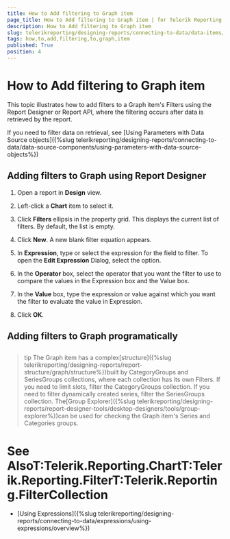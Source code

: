 ```yaml
---
title: How to Add filtering to Graph item
page_title: How to Add filtering to Graph item | for Telerik Reporting Documentation
description: How to Add filtering to Graph item
slug: telerikreporting/designing-reports/connecting-to-data/data-items/filtering-data/how-to-add-filtering-to-graph-item
tags: how,to,add,filtering,to,graph,item
published: True
position: 4
---
```


# How to Add filtering to Graph item



This topic illustrates how to add filters to a Graph item's Filters using the Report Designer or Report API,
        where the filtering occurs after data is retrieved by the report.
      

If you need to filter data on retrieval, see [Using Parameters with Data Source objects]({%slug telerikreporting/designing-reports/connecting-to-data/data-source-components/using-parameters-with-data-source-objects%})

## Adding filters to Graph using Report Designer

1. Open a report in __Design__ view.
            

1. Left-click a __Chart__ item to select it.
            

1. Click __Filters__ ellipsis in the property grid. This displays the current list of filters. By default, the list is empty.
            

1. Click __New__. A new blank filter equation appears.
            

1. In __Expression__, type or select the expression for the field to filter. To open the __Edit Expression__ Dialog, select the <Expression> option.
            

1. In the __Operator__ box, select the operator that you want the filter to use to compare the values in the Expression box and the Value box.
            

1. In the __Value__ box, type the expression or value against which you want the filter to evaluate the value in Expression.
            

1. Click __OK__.
            

## Adding filters to Graph programatically

	



	



## 

>tip The Graph item has a complex[structure]({%slug telerikreporting/designing-reports/report-structure/graph/structure%})built by CategoryGroups and SeriesGroups collections, where each collection has its own Filters.
            If you need to limit slots, filter the CategoryGroups collection. If you need to filter dynamically created series, filter the SeriesGroups collection.
>The[Group Explorer]({%slug telerikreporting/designing-reports/report-designer-tools/desktop-designers/tools/group-explorer%})can be used for checking the
           Graph item's Series and Categories groups.
>


# See AlsoT:Telerik.Reporting.ChartT:Telerik.Reporting.FilterT:Telerik.Reporting.FilterCollection

 * [Using Expressions]({%slug telerikreporting/designing-reports/connecting-to-data/expressions/using-expressions/overview%})
